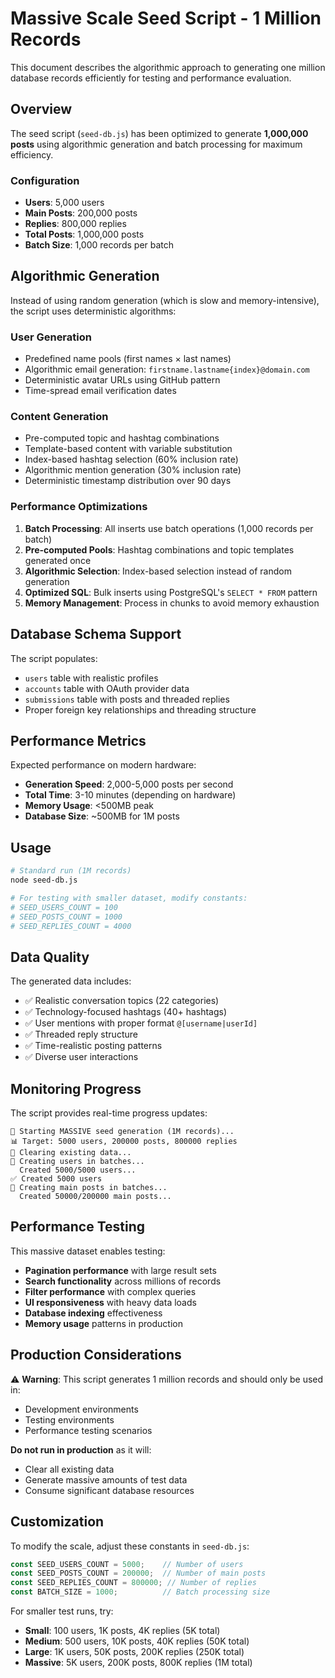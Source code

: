 # Massive Scale Seed Script - 1 Million Records

This document describes the algorithmic approach to generating one million database records efficiently for testing and performance evaluation.

## Overview

The seed script (`seed-db.js`) has been optimized to generate **1,000,000 posts** using algorithmic generation and batch processing for maximum efficiency.

### Configuration

- **Users**: 5,000 users
- **Main Posts**: 200,000 posts  
- **Replies**: 800,000 replies
- **Total Posts**: 1,000,000 posts
- **Batch Size**: 1,000 records per batch

## Algorithmic Generation

Instead of using random generation (which is slow and memory-intensive), the script uses deterministic algorithms:

### User Generation
- Predefined name pools (first names × last names)
- Algorithmic email generation: `firstname.lastname{index}@domain.com`
- Deterministic avatar URLs using GitHub pattern
- Time-spread email verification dates

### Content Generation
- Pre-computed topic and hashtag combinations
- Template-based content with variable substitution
- Index-based hashtag selection (60% inclusion rate)
- Algorithmic mention generation (30% inclusion rate)
- Deterministic timestamp distribution over 90 days

### Performance Optimizations

1. **Batch Processing**: All inserts use batch operations (1,000 records per batch)
2. **Pre-computed Pools**: Hashtag combinations and topic templates generated once
3. **Algorithmic Selection**: Index-based selection instead of random generation
4. **Optimized SQL**: Bulk inserts using PostgreSQL's `SELECT * FROM` pattern
5. **Memory Management**: Process in chunks to avoid memory exhaustion

## Database Schema Support

The script populates:
- `users` table with realistic profiles
- `accounts` table with OAuth provider data
- `submissions` table with posts and threaded replies
- Proper foreign key relationships and threading structure

## Performance Metrics

Expected performance on modern hardware:
- **Generation Speed**: 2,000-5,000 posts per second
- **Total Time**: 3-10 minutes (depending on hardware)
- **Memory Usage**: <500MB peak
- **Database Size**: ~500MB for 1M posts

## Usage

```bash
# Standard run (1M records)
node seed-db.js

# For testing with smaller dataset, modify constants:
# SEED_USERS_COUNT = 100
# SEED_POSTS_COUNT = 1000  
# SEED_REPLIES_COUNT = 4000
```

## Data Quality

The generated data includes:
- ✅ Realistic conversation topics (22 categories)
- ✅ Technology-focused hashtags (40+ hashtags)
- ✅ User mentions with proper format `@[username|userId]`
- ✅ Threaded reply structure
- ✅ Time-realistic posting patterns
- ✅ Diverse user interactions

## Monitoring Progress

The script provides real-time progress updates:
```
🚀 Starting MASSIVE seed generation (1M records)...
📊 Target: 5000 users, 200000 posts, 800000 replies
🧹 Clearing existing data...
👥 Creating users in batches...
  Created 5000/5000 users...
✅ Created 5000 users
📝 Creating main posts in batches...
  Created 50000/200000 main posts...
```

## Performance Testing

This massive dataset enables testing:
- **Pagination performance** with large result sets
- **Search functionality** across millions of records  
- **Filter performance** with complex queries
- **UI responsiveness** with heavy data loads
- **Database indexing** effectiveness
- **Memory usage** patterns in production

## Production Considerations

⚠️ **Warning**: This script generates 1 million records and should only be used in:
- Development environments
- Testing environments  
- Performance testing scenarios

**Do not run in production** as it will:
- Clear all existing data
- Generate massive amounts of test data
- Consume significant database resources

## Customization

To modify the scale, adjust these constants in `seed-db.js`:

```javascript
const SEED_USERS_COUNT = 5000;    // Number of users
const SEED_POSTS_COUNT = 200000;  // Number of main posts  
const SEED_REPLIES_COUNT = 800000; // Number of replies
const BATCH_SIZE = 1000;          // Batch processing size
```

For smaller test runs, try:
- **Small**: 100 users, 1K posts, 4K replies (5K total)
- **Medium**: 500 users, 10K posts, 40K replies (50K total)  
- **Large**: 1K users, 50K posts, 200K replies (250K total)
- **Massive**: 5K users, 200K posts, 800K replies (1M total) 